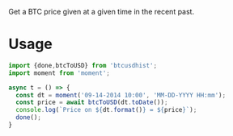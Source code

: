 Get a BTC price given at a given time in the recent past.

# Usage

```javascript
import {done,btcToUSD} from 'btcusdhist';
import moment from 'moment';

async t = () => {
  const dt = moment('09-14-2014 10:00', 'MM-DD-YYYY HH:mm');
  const price = await btcToUSD(dt.toDate());
  console.log(`Price on ${dt.format()} = ${price}`);
  done();
}

```

